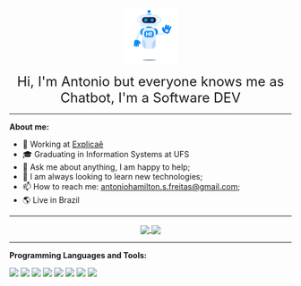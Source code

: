 <p align="center">
<img src="assets/robot.gif" width="100">
</p>

<p align="center"><font size="5"> Hi, I'm Antonio but everyone knows me as Chatbot, I'm a Software DEV </font></p>

---

**About me:**

- 💼 Working at [Explicaê](https://explicae.com.br)
- 🎓 Graduating in Information Systems at UFS
- 💬 Ask me about anything, I am happy to help;
- 🔧 I am always looking to learn new technologies;
- 📫 How to reach me: antoniohamilton.s.freitas@gmail.com;
- 🌎 Live in Brazil

---

<p align="center">
  <a href="https://github.com/antoniohamilton/github-readme-stats">
    <img
      align="center"
      src="https://github-readme-stats.vercel.app/api/top-langs/?username=antoniohamilton&layout=compact&theme=dracula"
    />
  </a>
  <a href="https://github.com/antoniohamilton/github-readme-stats">
    <img
      align="center"
      height="165"
      src="https://github-readme-stats.vercel.app/api?username=antoniohamilton&show_icons=true&theme=dracula"
    />
  </a>
</p>

---

**Programming Languages and Tools:**

[<img height="25" src="https://img.shields.io/badge/JavaScript-ffff00.svg?&style=flat-square&logo=javascript&logoColor=000"></img>](https://developer.mozilla.org/pt-BR/docs/Web/JavaScript)
[<img height="25" src="https://img.shields.io/badge/TypeScript-007acc.svg?&style=flat-square&logo=typescript&logoColor=white"></img>](https://www.typescriptlang.org/docs/)
[<img height="25" src="https://img.shields.io/badge/React-60dafb.svg?&style=flat-square&logo=react&logoColor=white"></img>](https://pt-br.reactjs.org/docs/getting-started.html)
[<img height="25" src="https://img.shields.io/badge/Vue-42b883.svg?&style=flat-square&logo=vue.js&logoColor=white"></img>](https://vuejs.org/v2/guide/)
[<img height="25" src="https://img.shields.io/badge/NodeJS-303030.svg?&style=flat-square&logo=node.js&logoColor=white"></img>](https://nodejs.org/en/docs/)
[<img height="25" src="https://img.shields.io/badge/Material-33adff.svg?&style=flat-square&logo=material-ui&logoColor=white"></img>](https://material-ui.com/pt/)
[<img height="25" src="https://img.shields.io/badge/Bootstrap-9933CC.svg?&style=flat-square&logo=bootstrap&logoColor=white"></img>](https://getbootstrap.com)
[<img height="25" src="https://img.shields.io/badge/MongoDB-4db33D.svg?&style=flat-square&logo=MongoDB&logoColor=white"></img>](https://docs.mongodb.com)
